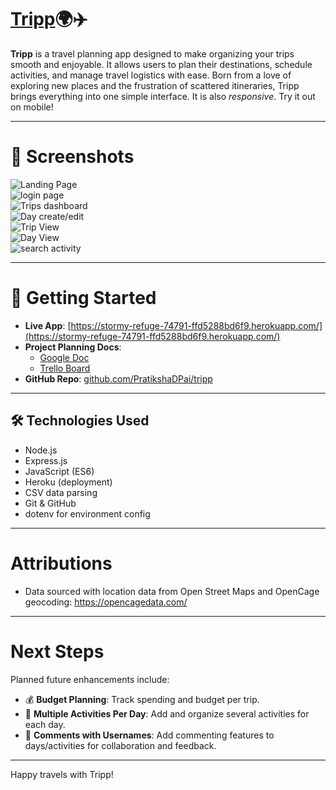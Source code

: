 # [Tripp](https://stormy-refuge-74791-ffd5288bd6f9.herokuapp.com/)🌍✈️

**Tripp** is a travel planning app designed to make organizing your trips smooth and enjoyable. It allows users to plan their destinations, schedule activities, and manage travel logistics with ease. Born from a love of exploring new places and the frustration of scattered itineraries, Tripp brings everything into one simple interface. It is also *responsive*. Try it out on mobile!

---

# 📸 Screenshots

![Landing Page](https://github.com/user-attachments/assets/7a1bfe0f-eecd-4d2f-bfa8-d4959c105f49)
<br>
![login page](https://github.com/user-attachments/assets/f7565105-98c6-4849-9bca-ea3e221941aa)
<br>
![Trips dashboard](https://github.com/user-attachments/assets/f0d66451-4919-4c7f-bb32-c86aa5d299f6)
<br>
![Day create/edit](https://github.com/user-attachments/assets/e4695eef-2917-49a8-ad90-bcf11fe8bb15)<br>
![Trip View](https://github.com/user-attachments/assets/2acb4c74-49a0-4a08-8953-2ba9088d0703)<br>
![Day View](https://github.com/user-attachments/assets/663303d5-a08f-4519-881e-2f50f9f712f6)<br>
![search activity](https://github.com/user-attachments/assets/5237ca1b-d2a9-41ea-b294-3b6d134c36ee)


---

# 🚀 Getting Started

- **Live App**: [https://stormy-refuge-74791-ffd5288bd6f9.herokuapp.com/](https://stormy-refuge-74791-ffd5288bd6f9.herokuapp.com/)
- **Project Planning Docs**:
  - [Google Doc](https://docs.google.com/document/d/1lF1adFigJXUOBeVRRFpYBeKldeVsEEYdNfLJBSYMA5U/edit?usp=sharing)
  - [Trello Board](https://trello.com/invite/b/67d1c74cf0d73344af8353a3/ATTI9511d264a77db20959dba41b4d6b7052B7F11711/tripp-project-proposal)
- **GitHub Repo**: [github.com/PratikshaDPai/tripp](https://github.com/PratikshaDPai/tripp)

---

## 🛠 Technologies Used

- Node.js
- Express.js
- JavaScript (ES6)
- Heroku (deployment)
- CSV data parsing
- Git & GitHub
- dotenv for environment config

---

#  Attributions

- Data sourced with location data from Open Street Maps and OpenCage geocoding: https://opencagedata.com/

---

#  Next Steps

Planned future enhancements include:

- 💰 **Budget Planning**: Track spending and budget per trip.
- 📅 **Multiple Activities Per Day**: Add and organize several activities for each day.
- 💬 **Comments with Usernames**: Add commenting features to days/activities for collaboration and feedback.

---

Happy travels with Tripp! 
